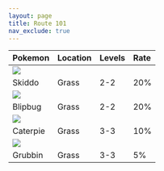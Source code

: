 ```yaml
---
layout: page
title: Route 101
nav_exclude: true
---
```


| Pokemon                                                                                   | Location | Levels | Rate |
|:------------------------------------------------------------------------------------------|:---------|:-------|:-----|
| <img src="https://img.pokemondb.net/sprites/sword-shield/icon/skiddo.png">      
Skiddo    | Grass    | 2-2    | 20%  |  
| <img src="https://img.pokemondb.net/sprites/sword-shield/icon/blipbug.png">     
Blipbug   | Grass    | 2-2    | 20%  |  
| <img src="https://img.pokemondb.net/sprites/sword-shield/icon/caterpie.png">    
Caterpie  | Grass    | 3-3    | 10%  |  
| <img src="https://img.pokemondb.net/sprites/sword-shield/icon/grubbin.png">     
Grubbin   | Grass    | 3-3    | 5%   |  
